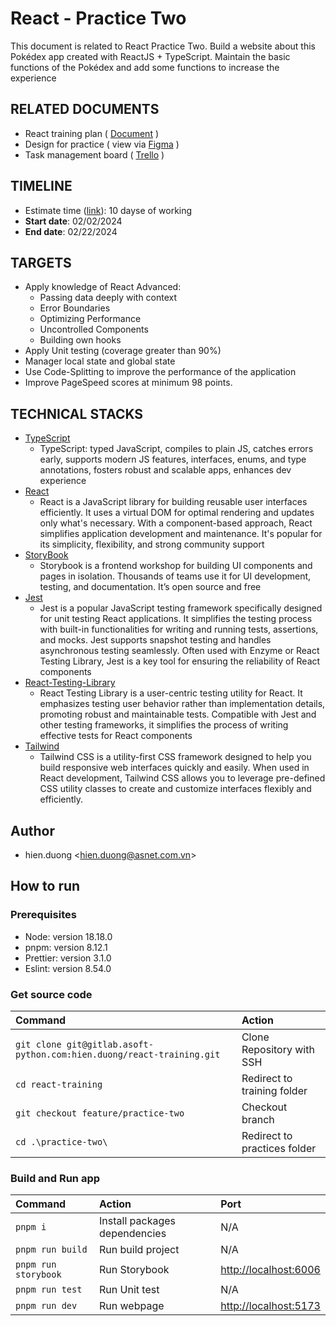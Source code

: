 # React - Practice Two

This document is related to React Practice Two. Build a website about this Pokédex app created with ReactJS + TypeScript. Maintain the basic functions of the Pokédex and add some functions to increase the experience

## RELATED DOCUMENTS

* React training plan ( [Document](https://docs.google.com/document/d/1FccvCvbxBk1a0DATS9KPbAoABbeDIx4MLeRZ_N536wI/edit) )
* Design for practice ( view via [Figma](https://www.figma.com/file/HYzBfb62C1hdppcLrrE3WY/big-dev-soon-pokedex?type=design&mode=design&t=6DnO2L6esL8jhTsT-0) )
* Task management board ( [Trello](https://trello.com/b/3RDyqziK/bghtraining-hienduong-react-training-plan-basic-concept) )

## TIMELINE

* Estimate time ([link](https://docs.google.com/document/d/1As_O0q9EB18ZCJigGJOKZBXhNXgbZHnmvTyPs4vYvHA/edit#heading=h.2plc81jtb936)): 10 dayse of working
* **Start date**: 02/02/2024
* **End date**: 02/22/2024

## TARGETS

* Apply knowledge of React Advanced:
  * Passing data deeply with context
  * Error Boundaries
  * Optimizing Performance
  * Uncontrolled Components
  * Building own hooks
* Apply Unit testing (coverage greater than 90%)
* Manager local state and global state
* Use Code-Splitting to improve the performance of the application
* Improve PageSpeed scores at minimum 98 points.

## TECHNICAL STACKS

* [TypeScript](https://www.typescriptlang.org/)
  * TypeScript: typed JavaScript, compiles to plain JS, catches errors early, supports modern JS features, interfaces, enums, and type annotations, fosters robust and scalable apps, enhances dev experience
* [React](https://react.dev/learn)
  * React is a JavaScript library for building reusable user interfaces efficiently. It uses a virtual DOM for optimal rendering and updates only what's necessary. With a component-based approach, React simplifies application development and maintenance. It's popular for its simplicity, flexibility, and strong community support
* [StoryBook](https://storybook.js.org/docs/get-started/install)
  * Storybook is a frontend workshop for building UI components and pages in isolation. Thousands of teams use it for UI development, testing, and documentation. It’s open source and free
* [Jest](https://jestjs.io/docs/setup-teardown)
  * Jest is a popular JavaScript testing framework specifically designed for unit testing React applications. It simplifies the testing process with built-in functionalities for writing and running tests, assertions, and mocks. Jest supports snapshot testing and handles asynchronous testing seamlessly. Often used with Enzyme or React Testing Library, Jest is a key tool for ensuring the reliability of React components
* [React-Testing-Library](https://github.com/testing-library/react-testing-library)
  * React Testing Library is a user-centric testing utility for React. It emphasizes testing user behavior rather than implementation details, promoting robust and maintainable tests. Compatible with Jest and other testing frameworks, it simplifies the process of writing effective tests for React components
* [Tailwind](https://tailwindui.com/documentation)
  * Tailwind CSS is a utility-first CSS framework designed to help you build responsive web interfaces quickly and easily. When used in React development, Tailwind CSS allows you to leverage pre-defined CSS utility classes to create and customize interfaces flexibly and efficiently.

## Author

* hien.duong <[hien.duong@asnet.com.vn](hien.duong@asnet.com.vn)>

## How to run

### Prerequisites

* Node: version 18.18.0
* pnpm: version 8.12.1
* Prettier: version 3.1.0
* Eslint: version 8.54.0

### Get source code

| Command                                                                           | Action                        |
| :-------------------------------------------------------------------------------- | :---------------------------- |
| `git clone git@gitlab.asoft-python.com:hien.duong/react-training.git`             | Clone Repository with SSH     |
| `cd react-training`                                                               | Redirect to training folder   |
| `git checkout feature/practice-two`                                               | Checkout branch               |
| `cd .\practice-two\`                                                              | Redirect to practices folder  |

### Build and Run app

| Command                                                            | Action                        | Port                    |
| :------------------------------------------------------------------| :---------------------------- | :---------------------- |
| `pnpm i`                                                           | Install packages dependencies | N/A                     |
| `pnpm run build`                                                   | Run build project             | N/A                     |
| `pnpm run storybook`                                               | Run Storybook                 | <http://localhost:6006> |
| `pnpm run test`                                                    | Run Unit test                 | N/A                     |
| `pnpm run dev`                                                     | Run webpage                   | <http://localhost:5173> |
